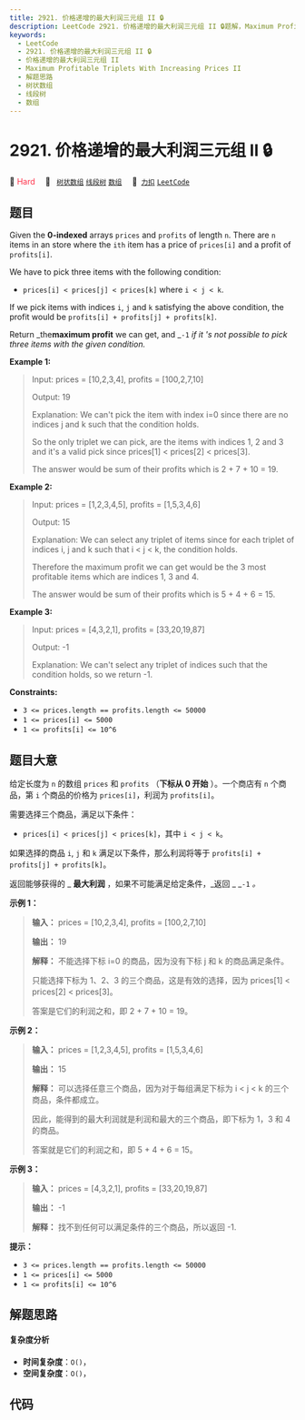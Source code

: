 ```yaml
---
title: 2921. 价格递增的最大利润三元组 II 🔒
description: LeetCode 2921. 价格递增的最大利润三元组 II 🔒题解，Maximum Profitable Triplets With Increasing Prices II，包含解题思路、复杂度分析以及完整的 JavaScript 代码实现。
keywords:
  - LeetCode
  - 2921. 价格递增的最大利润三元组 II 🔒
  - 价格递增的最大利润三元组 II
  - Maximum Profitable Triplets With Increasing Prices II
  - 解题思路
  - 树状数组
  - 线段树
  - 数组
---
```


# 2921. 价格递增的最大利润三元组 II 🔒

🔴 <font color=#ff334b>Hard</font>&emsp; 🔖&ensp; [`树状数组`](/tag/binary-indexed-tree.md) [`线段树`](/tag/segment-tree.md) [`数组`](/tag/array.md)&emsp; 🔗&ensp;[`力扣`](https://leetcode.cn/problems/maximum-profitable-triplets-with-increasing-prices-ii) [`LeetCode`](https://leetcode.com/problems/maximum-profitable-triplets-with-increasing-prices-ii)

## 题目

Given the **0-indexed** arrays `prices` and `profits` of length `n`. There are
`n` items in an store where the `ith` item has a price of `prices[i]` and a
profit of `profits[i]`.

We have to pick three items with the following condition:

  * `prices[i] < prices[j] < prices[k]` where `i < j < k`.

If we pick items with indices `i`, `j` and `k` satisfying the above condition,
the profit would be `profits[i] + profits[j] + profits[k]`.

Return _the**maximum profit** we can get, and _`-1` _if it 's not possible to
pick three items with the given condition._



**Example 1:**

> Input: prices = [10,2,3,4], profits = [100,2,7,10]
> 
> Output: 19
> 
> Explanation: We can't pick the item with index i=0 since there are no indices j and k such that the condition holds.
> 
> So the only triplet we can pick, are the items with indices 1, 2 and 3 and it's a valid pick since prices[1] < prices[2] < prices[3].
> 
> The answer would be sum of their profits which is 2 + 7 + 10 = 19.

**Example 2:**

> Input: prices = [1,2,3,4,5], profits = [1,5,3,4,6]
> 
> Output: 15
> 
> Explanation: We can select any triplet of items since for each triplet of indices i, j and k such that i < j < k, the condition holds.
> 
> Therefore the maximum profit we can get would be the 3 most profitable items which are indices 1, 3 and 4.
> 
> The answer would be sum of their profits which is 5 + 4 + 6 = 15.

**Example 3:**

> Input: prices = [4,3,2,1], profits = [33,20,19,87]
> 
> Output: -1
> 
> Explanation: We can't select any triplet of indices such that the condition holds, so we return -1.

**Constraints:**

  * `3 <= prices.length == profits.length <= 50000`
  * `1 <= prices[i] <= 5000`
  * `1 <= profits[i] <= 10^6`


## 题目大意

给定长度为 `n`  的数组 `prices` 和 `profits` （**下标从 0 开始** ）。一个商店有 `n` 个商品，第 `i`
个商品的价格为 `prices[i]`，利润为 `profits[i]`。

需要选择三个商品，满足以下条件：

  * `prices[i] < prices[j] < prices[k]`，其中 `i < j < k`。

如果选择的商品 `i`, `j` 和 `k` 满足以下条件，那么利润将等于 `profits[i] + profits[j] + profits[k]`。

返回能够获得的 _ **最大利润** ，如果不可能满足给定条件，_返回 _ _`-1` _。_



**示例 1：**

> 
> 
> 
> 
> 
> **输入：** prices = [10,2,3,4], profits = [100,2,7,10]
> 
> **输出：** 19
> 
> **解释：** 不能选择下标 i=0 的商品，因为没有下标 j 和 k 的商品满足条件。
> 
> 只能选择下标为 1、2、3 的三个商品，这是有效的选择，因为 prices[1] < prices[2] < prices[3]。
> 
> 答案是它们的利润之和，即 2 + 7 + 10 = 19。

**示例 2：**

> 
> 
> 
> 
> 
> **输入：** prices = [1,2,3,4,5], profits = [1,5,3,4,6]
> 
> **输出：** 15
> 
> **解释：** 可以选择任意三个商品，因为对于每组满足下标为 i < j < k 的三个商品，条件都成立。
> 
> 因此，能得到的最大利润就是利润和最大的三个商品，即下标为 1，3 和 4 的商品。
> 
> 答案就是它们的利润之和，即 5 + 4 + 6 = 15。

**示例 3：**

> 
> 
> 
> 
> 
> **输入：** prices = [4,3,2,1], profits = [33,20,19,87]
> 
> **输出：** -1
> 
> **解释：** 找不到任何可以满足条件的三个商品，所以返回 -1.
> 
> 



**提示：**

  * `3 <= prices.length == profits.length <= 50000`
  * `1 <= prices[i] <= 5000`
  * `1 <= profits[i] <= 10^6`


## 解题思路

#### 复杂度分析

- **时间复杂度**：`O()`，
- **空间复杂度**：`O()`，

## 代码

```javascript

```